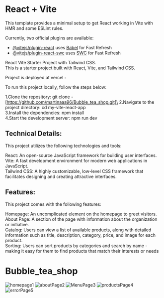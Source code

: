 # React + Vite

This template provides a minimal setup to get React working in Vite with HMR and some ESLint rules.

Currently, two official plugins are available:

- [@vitejs/plugin-react](https://github.com/vitejs/vite-plugin-react/blob/main/packages/plugin-react/README.md) uses [Babel](https://babeljs.io/) for Fast Refresh
- [@vitejs/plugin-react-swc](https://github.com/vitejs/vite-plugin-react-swc) uses [SWC](https://swc.rs/) for Fast Refresh

React Vite Starter Project with Tailwind CSS.\
This is a starter project built with React, Vite, and Tailwind CSS.

Project is deployed at vercel :

To run this project locally, follow the steps below:

1.Clone the repository: git clone - [https://github.com/martinaaa96/Bubble_tea_shop.git]\
2.Navigate to the project directory: cd my-vite-react-app\
3.Install the dependencies: npm install\
4.Start the development server: npm run dev

## Technical Details:

This project utilizes the following technologies and tools:

React: An open-source JavaScript framework for building user interfaces.\
Vite: A fast development environment for modern web applications in JavaScript.\
Tailwind CSS: A highly customizable, low-level CSS framework that facilitates designing and creating attractive interfaces.

##  Features:

This project comes with the following features:

Homepage: An uncomplicated element on the homepage to greet visitors.\
About Page: A section of the page with information about the organization or initiative.\
Catalog: Users can view a list of available products, along with detailed information such as title, description, category, price, and image for each product.\
Sorting: Users can sort products by categories and search by name - making it easy for them to find products that match their interests or needs

# Bubble_tea_shop
![homepage1](https://github.com/martinaaa96/Bubble_tea_shop/assets/111580293/8f8f6eae-47be-485f-ae10-4c3771ddc1ca)
![aboutPage2](https://github.com/martinaaa96/Bubble_tea_shop/assets/111580293/88fb4318-26b1-4ea5-8551-f2bd878d2805)
![MenuPage3](https://github.com/martinaaa96/Bubble_tea_shop/assets/111580293/320fa5af-0905-401e-b278-9d91e2060fe2)
![productsPage4](https://github.com/martinaaa96/Bubble_tea_shop/assets/111580293/afb29309-75e9-40f9-b43a-1a1f2f6fa711)
![errorPage5](https://github.com/martinaaa96/Bubble_tea_shop/assets/111580293/f8d982f8-5ab6-4e64-90d1-12b7ed853675)



